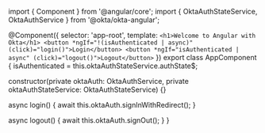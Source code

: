 import { Component } from '@angular/core';
import { OktaAuthStateService, OktaAuthService } from '@okta/okta-angular';

@Component({
  selector: 'app-root',
  template: `
    <h1>Welcome to Angular with Okta</h1>
    <button *ngIf="!(isAuthenticated | async)" (click)="login()">Login</button>
    <button *ngIf="isAuthenticated | async" (click)="logout()">Logout</button>
  `
})
export class AppComponent {
  isAuthenticated = this.oktaAuthStateService.authState$;

  constructor(private oktaAuth: OktaAuthService, private oktaAuthStateService: OktaAuthStateService) {}

  async login() {
    await this.oktaAuth.signInWithRedirect();
  }

  async logout() {
    await this.oktaAuth.signOut();
  }
}
